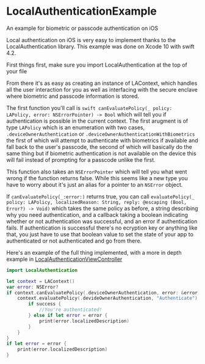 # LocalAuthenticationExample
An example for biometric or passcode authentication on iOS

Local authentication on iOS is very easy to implement thanks to the LocalAuthentication library. This example was done on Xcode 10 with swift 4.2.

First things first, make sure you import LocalAuthentication at the top of your file

From there it's as easy as creating an instance of LAContext, which handles all the user interaction for you as well as interfacing with the secure enclave where biometric and passcode information is stored.

The first function you'll call is ```swift canEvaluatePolicy(_ policy: LAPolicy, error: NSErrorPointer) -> Bool``` which will tell you if authentication is possible in the current context. The first arugment is of type ```LAPolicy``` which is an enumeration with two cases, ```.deviceOwnerAuthentication``` or ```.deviceOwnerAuthenticationWithBiometrics``` the first of which will attempt to authenticate with biometrics if available and fall back to the user's passcode, the second of which will basically do the same thing but if biometric authentication is not available on the device this will fail instead of prompting for a passcode unlike the first.

This function also takes an ```NSErrorPointer``` which will tell you what went wrong if the function returns false. While this seems like a new type you have to worry about it's just an alias for a pointer to an ```NSError``` object.

If ```canEvaluatePolicy(_:error:)``` returns true, you can call ```evaluatePolicy(_ policy: LAPolicy, localizedReason: String, reply: @escaping (Bool, Error?) -> Void)``` which takes the same policy as before, a string describing why you need authentication, and a callback taking a boolean indicating whether or not authentication was successful, and an error if authentication fails. If authentication is successful there's no ecryption key or anything like that, you just have to use that boolean value to set the state of your app to authenticated or not authenticated and go from there.

Here's an example of the full thing implemented, with a more in depth example in [LocalAuthenticationViewController](https://github.com/jacobsokora/LocalAuthenticationExample/blob/master/LocalAuthenticationExample/LocalAuthenticationViewController.swift)

```swift
import LocalAuthentication

let context = LAContext()
var error: NSError?
if context.canEvaluatePolicy(.deviceOwnerAuthentication, error: &error) {
	context.evaluatePolicy(.devideOwnerAuthentication, "Authenticate") { success, error in
		if success {
			//You're authenticated!
		} else if let error = error {
			print(error.localizedDescription)
		}
	}
}
if let error = error {
	print(error.localizedDescription)
}